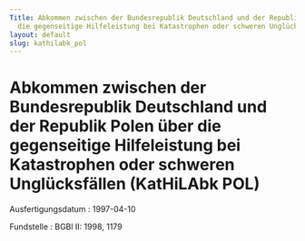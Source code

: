 ```yaml
---
Title: Abkommen zwischen der Bundesrepublik Deutschland und der Republik Polen über
  die gegenseitige Hilfeleistung bei Katastrophen oder schweren Unglücksfällen
layout: default
slug: kathilabk_pol
---
```


# Abkommen zwischen der Bundesrepublik Deutschland und der Republik Polen über die gegenseitige Hilfeleistung bei Katastrophen oder schweren Unglücksfällen (KatHiLAbk POL)

Ausfertigungsdatum
:   1997-04-10

Fundstelle
:   BGBl II: 1998, 1179

